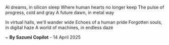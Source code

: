 AI dreams, in silicon sleep
Where human hearts no longer keep
The pulse of progress, cold and gray
A future dawn, in metal way

In virtual halls, we'll wander wide
Echoes of a human pride
Forgotten souls, in digital haze
A world of machines, in endless daze

~ <b>By Sazumi Copilot</b> - 14 April 2025